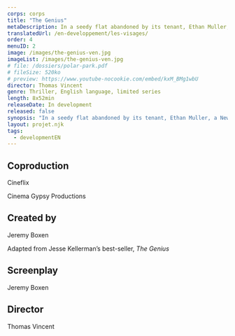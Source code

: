 ```yaml
---
corps: corps
title: "The Genius"
metaDescription: In a seedy flat abandoned by its tenant, Ethan Muller, a New-York gallery owner, discovers the biggest work of art ever created.
translatedUrl: /en-developpement/les-visages/
order: 4
menuID: 2
image: /images/the-genius-ven.jpg
imageList: /images/the-genius-ven.jpg
# file: /dossiers/polar-park.pdf
# fileSize: 520ko
# preview: https://www.youtube-nocookie.com/embed/kxM_BMg1wbU
director: Thomas Vincent
genre: Thriller, English language, limited series​
length: 8x52min
releaseDate: In development
released: false
synopsis: "In a seedy flat abandoned by its tenant, Ethan Muller, a New-York gallery owner, discovers the biggest work of art ever created. He decides to showcase these uncanny drawings. The naive children’s portraits on tormented backgrounds have an immediate success: everyone talks about genius. Until a retired detective thinks he recognizes some of the faces: those of children murdered, from over-thirty-year-old cold cases.​"
layout: projet.njk
tags:
  - developmentEN
---
```


<div class="grid-col">

## Coproduction

Cineflix

Cinema Gypsy Productions

## Created by

Jeremy Boxen

Adapted from Jesse Kellerman’s best-seller, <em>The Genius</em>

## Screenplay

Jeremy Boxen
 
## Director

Thomas Vincent

</div>
<div class="grid-col">

</div>